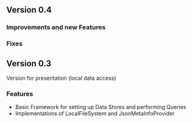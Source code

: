 ## Version 0.4

### Improvements and new Features


### Fixes


## Version 0.3

Version for presentation (local data access)

### Features
* Basic Framework for setting up Data Stores and performing Queries
* Implementations of LocalFileSystem and JsonMetaInfoProvider

